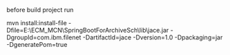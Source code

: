 before build project run

mvn install:install-file -Dfile=E:\ECM_MCN\SpringBootForArchiveSch\lib\jace.jar -DgroupId=com.ibm.filenet -DartifactId=jace -Dversion=1.0 -Dpackaging=jar -DgeneratePom=true
